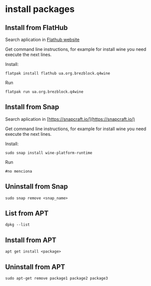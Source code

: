 # install packages
## Install from FlatHub
Search aplication in  [Flathub website](https://flathub.org/home)

Get command line instructions, for example for install wine you need execute the next lines.

Install:
```
flatpak install flathub ua.org.brezblock.q4wine
```
Run
```
flatpak run ua.org.brezblock.q4wine
```
## Install from Snap
Search aplication in  [https://snapcraft.io/](https://snapcraft.io/)

Get command line instructions, for example for install wine you need execute the next lines.

Install:
```
sudo snap install wine-platform-runtime
```
Run
```
#no menciona
```
## Uninstall from Snap
```
sudo snap remove <snap_name>
```
## List from APT
```
dpkg --list
```
## Install from APT

```
apt get install <package>
```

## Uninstall from APT
```
sudo apt-get remove package1 package2 package3
```
